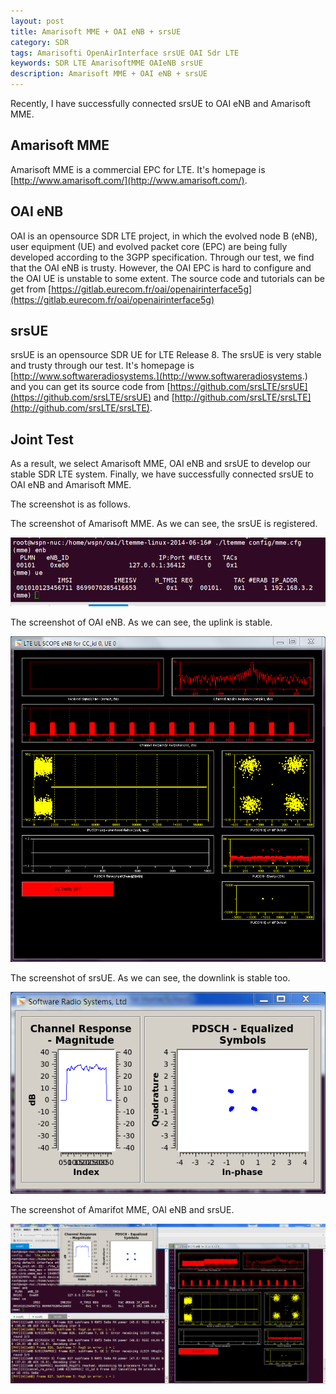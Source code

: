 ```yaml
---
layout: post
title: Amarisoft MME + OAI eNB + srsUE
category: SDR
tags: Amarisofti OpenAirInterface srsUE OAI Sdr LTE
keywords: SDR LTE AmarisoftMME OAIeNB srsUE
description: Amarisoft MME + OAI eNB + srsUE
---
```



Recently, I have successfully connected srsUE to OAI eNB and Amarisoft MME.

## Amarisoft MME
Amarisoft MME is a commercial EPC for LTE. It's homepage is [http://www.amarisoft.com/](http://www.amarisoft.com/).

## OAI eNB
OAI is an opensource SDR LTE project, in which the evolved node B (eNB), user equipment (UE) and evolved packet core (EPC) are being fully developed according to the 3GPP specification. Through our test, we find that the OAI eNB is trusty. However, the OAI EPC is hard to configure and the OAI UE is unstable to some extent. The source code and tutorials can be get from [https://gitlab.eurecom.fr/oai/openairinterface5g](https://gitlab.eurecom.fr/oai/openairinterface5g)

## srsUE
srsUE is an opensource SDR UE for LTE Release 8. The srsUE is very stable and trusty through our test. It's homepage is [http://www.softwareradiosystems.](http://www.softwareradiosystems.)  and you can get its source code from [https://github.com/srsLTE/srsUE](https://github.com/srsLTE/srsUE) and [http://github.com/srsLTE/srsLTE](http://github.com/srsLTE/srsLTE).

## Joint Test
As a result, we select Amarisoft MME, OAI eNB and srsUE to develop our stable SDR LTE system. Finally, we have successfully connected srsUE to OAI eNB and Amarisoft MME.

The screenshot is as follows.

The screenshot of Amarisoft MME. As we can see, the srsUE is registered.

![Amarisoft MME](/public/img/MME.png)

The screenshot of OAI eNB. As we can see, the uplink is stable.

![OAI eNB](/public/img/eNB.png)

The screenshot of srsUE. As we can see, the downlink is stable too.

![srsUE](/public/img/srsUE.png)

The screenshot of Amarifot MME, OAI eNB and srsUE.

![](/public/img/All.png)

